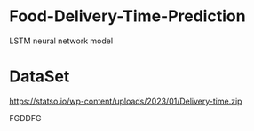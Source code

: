 # Food-Delivery-Time-Prediction
  LSTM neural network model

  # DataSet
  https://statso.io/wp-content/uploads/2023/01/Delivery-time.zip

  FGDDFG

